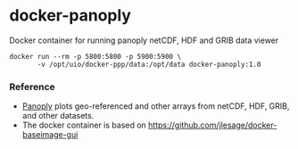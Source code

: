 # docker-panoply

Docker container for running panoply netCDF, HDF and GRIB data viewer

```
docker run --rm -p 5800:5800 -p 5900:5900 \
       -v /opt/uio/docker-ppp/data:/opt/data docker-panoply:1.0
```

### Reference 

- [Panoply](https://www.giss.nasa.gov/tools/panoply/) plots geo-referenced and other arrays from netCDF, HDF, GRIB, and other datasets.
- The docker container is based on https://github.com/jlesage/docker-baseimage-gui
